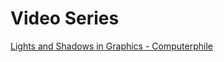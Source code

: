 # Video Series

[Lights and Shadows in Graphics - Computerphile](https://www.youtube.com/watch?v=LUjXAoP5GG0)
